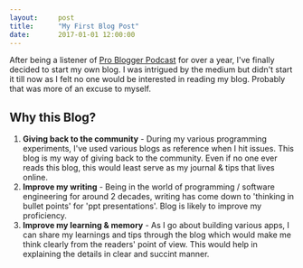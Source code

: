 ```yaml
---
layout:     post
title:      "My First Blog Post"
date:       2017-01-01 12:00:00
---
```


After being a listener of [Pro Blogger Podcast](https://problogger.com/podcast/) for over a year, I've finally decided to start my own blog. I was intrigued by the medium but didn't start it till now as I felt no one would be interested in reading my blog. Probably that was more of an excuse to myself.

## Why this Blog?

1. **Giving back to the community** - During my various programming experiments, I've used various blogs as reference when I hit issues. This blog is my way of giving back to the community. Even if no one ever reads this blog, this would least serve as my journal & tips that lives online.
2. **Improve my writing** - Being in the world of programming / software engineering for around 2 decades, writing has come down to 'thinking in bullet points' for 'ppt presentations'. Blog is likely to improve my proficiency.
3. **Improve my learning & memory** - As I go about building various apps, I can share my learnings and tips through the blog which would make me think clearly from the readers' point of view. This would help in explaining the details in clear and succint manner.


